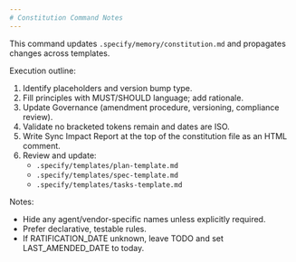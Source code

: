 ```yaml
---
# Constitution Command Notes
---
```


This command updates `.specify/memory/constitution.md` and propagates changes across templates.

Execution outline:
1) Identify placeholders and version bump type.
2) Fill principles with MUST/SHOULD language; add rationale.
3) Update Governance (amendment procedure, versioning, compliance review).
4) Validate no bracketed tokens remain and dates are ISO.
5) Write Sync Impact Report at the top of the constitution file as an HTML comment.
6) Review and update:
   - `.specify/templates/plan-template.md`
   - `.specify/templates/spec-template.md`
   - `.specify/templates/tasks-template.md`

Notes:
- Hide any agent/vendor-specific names unless explicitly required.
- Prefer declarative, testable rules.
- If RATIFICATION_DATE unknown, leave TODO and set LAST_AMENDED_DATE to today.
